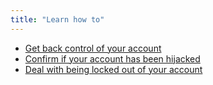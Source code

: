 ```yaml
---
title: "Learn how to"
---
```

- [Get back control of your account](topics/practice-1-emergencies/2-account-hijacked/3-1-learn.md)
- [Confirm if your account has been hijacked](topics/practice-1-emergencies/2-account-hijacked/3-2-learn.md)
- [Deal with being locked out of your account](topics/practice-1-emergencies/2-account-hijacked/3-4-learn.md)
